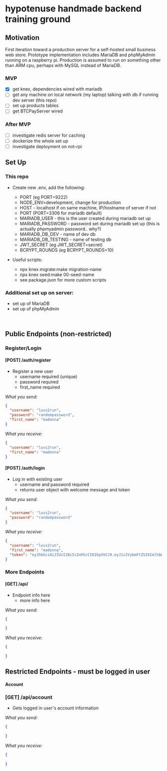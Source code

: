 # hypotenuse handmade backend training ground

## Motivation
First iteration toward a production server for a self-hosted small business web store. Prototype implementation includes MariaDB and phpMyAdmin running on a raspberry pi. Production is assumed to run on something other than ARM cpu, perhaps with MySQL instead of MariaDB.


### MVP
- [x] get knex, dependencies wired with mariadb
- [ ] get any machine on local network (my laptop) talking with db if running dev server (this repo)
- [ ] set up products tables
- [ ] get BTCPayServer wired

### After MVP
- [ ] investigate redis server for caching
- [ ] dockerize the whole set up
- [ ] investigate deployment on not-rpi

## Set Up

### This repo

- Create new .env, add the following:
  - PORT (eg PORT=9222)
  - NODE_ENV=development, change for production
  - HOST - localhost if on same machine, IP/hostname of server if not
  - PORT (PORT=3306 for mariadb default) 
  - MARIADB_USER - this is the user created during mariadb set up
  - MARIADB_PASSWORD - password set during mariadb set up (this is actually phpmyadmin password.. why?)
  - MARIADB_DB_DEV - name of dev db
  - MARIADB_DB_TESTING - name of testing db
  - JWT_SECRET (eg JWT_SECRET=secret)
  - BCRYPT_ROUNDS (eg BCRYPT_ROUNDS=10)

- Useful scripts:
  - npx knex migrate:make migration-name
  - npx knex seed:make 00-seed-name
  - see package.json for more custom scripts

### Additional set up on server:
- set up of MariaDB
- set up of phpMyAdmin

</br>

## Public Endpoints (non-restricted)

### Register/Login

#### [POST] /auth/register

- Register a new user
  - username required (unique)
  - password required
  - first_name required

_What you send:_

```json
{
  "username": "luvs2run",
  "password": "randompassword",
  "first_name": "madonna"
}
```

_What you receive:_

```json
{
  "username": "luvs2run",
  "first_name": "madonna"
}
```

#### [POST] /auth/login

- Log in with existing user
  - username and password required
  - returns user object with welcome message and token

_What you send:_

```json
{
  "username": "luvs2run",
  "password": "randompassword"
}
```

_What you receive:_

```json
{
  "username": "luvs2run",
  "first_name": "madonna",
  "token": "eyJhbGciOiJIUzI1NiIsInR5cCI6IkpXVCJ9.eyJ1c2VybmFtZSI6ImlhbWF1c2VyIiwiaWF0IjoxNjM2ODYyMDY5LCJleHAiOjE2MzY5NDg0Njl9.fhVnkCzPDA5kubS1fo3mj57AEZcon267qH7dQ5Rk7rU"
}
```

### More Endpoints

#### [GET] /api/ 

- Endpoint info here
  - more info here

_What you send:_

```json
{
  
}
```

_What you receive:_

```json
{
  
}
```

## Restricted Endpoints - must be logged in user

#### Account

### [GET] /api/account

- Gets logged in user's account information

_What you send:_

```json
{
  
}
```

_What you receive:_

```json
{
  
}
```